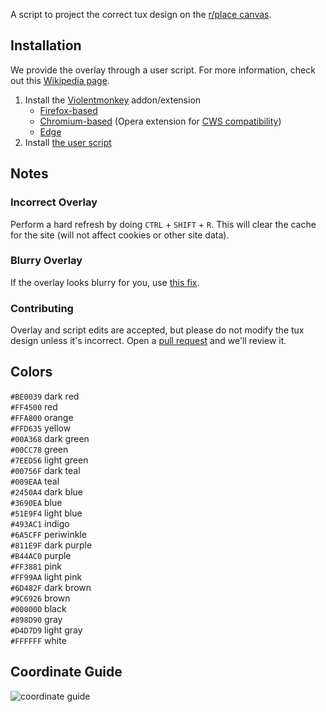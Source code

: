 A script to project the correct tux design on the [r/place canvas](https://new.reddit.com/r/place/).

## Installation
We provide the overlay through a user script. For more information, check out this [Wikipedia page](https://wikipedia.org/wiki/Userscript).
1. Install the [Violentmonkey](https://violentmonkey.github.io/) addon/extension
    - [Firefox-based](https://addons.mozilla.org/addon/violentmonkey)
    - [Chromium-based](https://chrome.google.com/webstore/detail/jinjaccalgkegednnccohejagnlnfdag) (Opera extension for [CWS compatibility](https://addons.opera.com/extensions/details/install-chrome-extensions/))
    - [Edge](https://microsoftedge.microsoft.com/addons/detail/violentmonkey/eeagobfjdenkkddmbclomhiblgggliao)
3. Install [the user script](https://greasyfork.org/scripts/442512/code/userscript.user.js)

## Notes
### Incorrect Overlay
Perform a hard refresh by doing `CTRL` + `SHIFT` + `R`. This will clear the cache for the site (will not affect cookies or other site data).

### Blurry Overlay
If the overlay looks blurry for you, use [this fix](https://greasyfork.org/scripts/442555).

### Contributing
Overlay and script edits are accepted, but please do not modify the tux design unless it's incorrect. Open a [pull request](https://github.com/r-PlaceTux/overlay/compare) and we'll review it.

## Colors
`#BE0039` dark red\
`#FF4500` red\
`#FFA800` orange\
`#FFD635` yellow\
`#00A368` dark green\
`#00CC78` green\
`#7EED56` light green\
`#00756F` dark teal\
`#009EAA` teal\
`#2450A4` dark blue\
`#3690EA` blue\
`#51E9F4` light blue\
`#493AC1` indigo\
`#6A5CFF` periwinkle\
`#811E9F` dark purple\
`#B44AC0` purple\
`#FF3881` pink\
`#FF99AA` light pink\
`#6D482F` dark brown\
`#9C6926` brown\
`#000000` black\
`#898D90` gray\
`#D4D7D9` light gray\
`#FFFFFF` white

## Coordinate Guide
![coordinate guide](https://raw.githubusercontent.com/r-PlaceTux/place_tux/main/tuxcoords.png)
